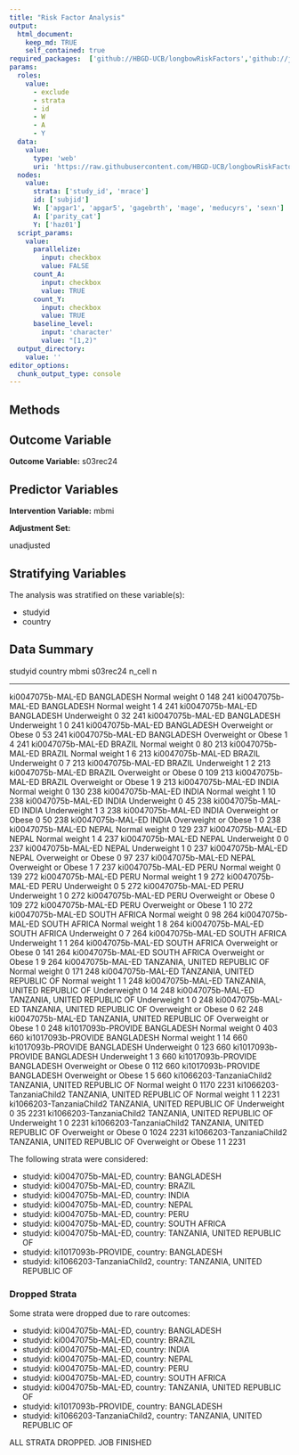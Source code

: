 ```yaml
---
title: "Risk Factor Analysis"
output: 
  html_document:
    keep_md: TRUE
    self_contained: true
required_packages:  ['github://HBGD-UCB/longbowRiskFactors','github://jeremyrcoyle/skimr@vector_types', 'github://tlverse/delayed']
params:
  roles:
    value:
      - exclude
      - strata
      - id
      - W
      - A
      - Y
  data: 
    value: 
      type: 'web'
      uri: 'https://raw.githubusercontent.com/HBGD-UCB/longbowRiskFactors/master/inst/sample_data/birthwt_data.rdata'
  nodes:
    value:
      strata: ['study_id', 'mrace']
      id: ['subjid']
      W: ['apgar1', 'apgar5', 'gagebrth', 'mage', 'meducyrs', 'sexn']
      A: ['parity_cat']
      Y: ['haz01']
  script_params:
    value:
      parallelize:
        input: checkbox
        value: FALSE
      count_A:
        input: checkbox
        value: TRUE
      count_Y:
        input: checkbox
        value: TRUE        
      baseline_level:
        input: 'character'
        value: "[1,2)"
  output_directory:
    value: ''
editor_options: 
  chunk_output_type: console
---
```








## Methods
## Outcome Variable

**Outcome Variable:** s03rec24

## Predictor Variables

**Intervention Variable:** mbmi

**Adjustment Set:**

unadjusted

## Stratifying Variables

The analysis was stratified on these variable(s):

* studyid
* country

## Data Summary

studyid                    country                        mbmi                   s03rec24   n_cell      n
-------------------------  -----------------------------  --------------------  ---------  -------  -----
ki0047075b-MAL-ED          BANGLADESH                     Normal weight                 0      148    241
ki0047075b-MAL-ED          BANGLADESH                     Normal weight                 1        4    241
ki0047075b-MAL-ED          BANGLADESH                     Underweight                   0       32    241
ki0047075b-MAL-ED          BANGLADESH                     Underweight                   1        0    241
ki0047075b-MAL-ED          BANGLADESH                     Overweight or Obese           0       53    241
ki0047075b-MAL-ED          BANGLADESH                     Overweight or Obese           1        4    241
ki0047075b-MAL-ED          BRAZIL                         Normal weight                 0       80    213
ki0047075b-MAL-ED          BRAZIL                         Normal weight                 1        6    213
ki0047075b-MAL-ED          BRAZIL                         Underweight                   0        7    213
ki0047075b-MAL-ED          BRAZIL                         Underweight                   1        2    213
ki0047075b-MAL-ED          BRAZIL                         Overweight or Obese           0      109    213
ki0047075b-MAL-ED          BRAZIL                         Overweight or Obese           1        9    213
ki0047075b-MAL-ED          INDIA                          Normal weight                 0      130    238
ki0047075b-MAL-ED          INDIA                          Normal weight                 1       10    238
ki0047075b-MAL-ED          INDIA                          Underweight                   0       45    238
ki0047075b-MAL-ED          INDIA                          Underweight                   1        3    238
ki0047075b-MAL-ED          INDIA                          Overweight or Obese           0       50    238
ki0047075b-MAL-ED          INDIA                          Overweight or Obese           1        0    238
ki0047075b-MAL-ED          NEPAL                          Normal weight                 0      129    237
ki0047075b-MAL-ED          NEPAL                          Normal weight                 1        4    237
ki0047075b-MAL-ED          NEPAL                          Underweight                   0        0    237
ki0047075b-MAL-ED          NEPAL                          Underweight                   1        0    237
ki0047075b-MAL-ED          NEPAL                          Overweight or Obese           0       97    237
ki0047075b-MAL-ED          NEPAL                          Overweight or Obese           1        7    237
ki0047075b-MAL-ED          PERU                           Normal weight                 0      139    272
ki0047075b-MAL-ED          PERU                           Normal weight                 1        9    272
ki0047075b-MAL-ED          PERU                           Underweight                   0        5    272
ki0047075b-MAL-ED          PERU                           Underweight                   1        0    272
ki0047075b-MAL-ED          PERU                           Overweight or Obese           0      109    272
ki0047075b-MAL-ED          PERU                           Overweight or Obese           1       10    272
ki0047075b-MAL-ED          SOUTH AFRICA                   Normal weight                 0       98    264
ki0047075b-MAL-ED          SOUTH AFRICA                   Normal weight                 1        8    264
ki0047075b-MAL-ED          SOUTH AFRICA                   Underweight                   0        7    264
ki0047075b-MAL-ED          SOUTH AFRICA                   Underweight                   1        1    264
ki0047075b-MAL-ED          SOUTH AFRICA                   Overweight or Obese           0      141    264
ki0047075b-MAL-ED          SOUTH AFRICA                   Overweight or Obese           1        9    264
ki0047075b-MAL-ED          TANZANIA, UNITED REPUBLIC OF   Normal weight                 0      171    248
ki0047075b-MAL-ED          TANZANIA, UNITED REPUBLIC OF   Normal weight                 1        1    248
ki0047075b-MAL-ED          TANZANIA, UNITED REPUBLIC OF   Underweight                   0       14    248
ki0047075b-MAL-ED          TANZANIA, UNITED REPUBLIC OF   Underweight                   1        0    248
ki0047075b-MAL-ED          TANZANIA, UNITED REPUBLIC OF   Overweight or Obese           0       62    248
ki0047075b-MAL-ED          TANZANIA, UNITED REPUBLIC OF   Overweight or Obese           1        0    248
ki1017093b-PROVIDE         BANGLADESH                     Normal weight                 0      403    660
ki1017093b-PROVIDE         BANGLADESH                     Normal weight                 1       14    660
ki1017093b-PROVIDE         BANGLADESH                     Underweight                   0      123    660
ki1017093b-PROVIDE         BANGLADESH                     Underweight                   1        3    660
ki1017093b-PROVIDE         BANGLADESH                     Overweight or Obese           0      112    660
ki1017093b-PROVIDE         BANGLADESH                     Overweight or Obese           1        5    660
ki1066203-TanzaniaChild2   TANZANIA, UNITED REPUBLIC OF   Normal weight                 0     1170   2231
ki1066203-TanzaniaChild2   TANZANIA, UNITED REPUBLIC OF   Normal weight                 1        1   2231
ki1066203-TanzaniaChild2   TANZANIA, UNITED REPUBLIC OF   Underweight                   0       35   2231
ki1066203-TanzaniaChild2   TANZANIA, UNITED REPUBLIC OF   Underweight                   1        0   2231
ki1066203-TanzaniaChild2   TANZANIA, UNITED REPUBLIC OF   Overweight or Obese           0     1024   2231
ki1066203-TanzaniaChild2   TANZANIA, UNITED REPUBLIC OF   Overweight or Obese           1        1   2231


The following strata were considered:

* studyid: ki0047075b-MAL-ED, country: BANGLADESH
* studyid: ki0047075b-MAL-ED, country: BRAZIL
* studyid: ki0047075b-MAL-ED, country: INDIA
* studyid: ki0047075b-MAL-ED, country: NEPAL
* studyid: ki0047075b-MAL-ED, country: PERU
* studyid: ki0047075b-MAL-ED, country: SOUTH AFRICA
* studyid: ki0047075b-MAL-ED, country: TANZANIA, UNITED REPUBLIC OF
* studyid: ki1017093b-PROVIDE, country: BANGLADESH
* studyid: ki1066203-TanzaniaChild2, country: TANZANIA, UNITED REPUBLIC OF

### Dropped Strata

Some strata were dropped due to rare outcomes:

* studyid: ki0047075b-MAL-ED, country: BANGLADESH
* studyid: ki0047075b-MAL-ED, country: BRAZIL
* studyid: ki0047075b-MAL-ED, country: INDIA
* studyid: ki0047075b-MAL-ED, country: NEPAL
* studyid: ki0047075b-MAL-ED, country: PERU
* studyid: ki0047075b-MAL-ED, country: SOUTH AFRICA
* studyid: ki0047075b-MAL-ED, country: TANZANIA, UNITED REPUBLIC OF
* studyid: ki1017093b-PROVIDE, country: BANGLADESH
* studyid: ki1066203-TanzaniaChild2, country: TANZANIA, UNITED REPUBLIC OF


ALL STRATA DROPPED. JOB FINISHED
















